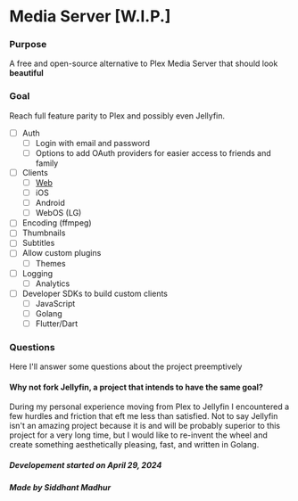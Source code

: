 # Media Server [W.I.P.]

### Purpose
A free and open-source alternative to Plex Media Server that should look **beautiful**

### Goal
Reach full feature parity to Plex and possibly even Jellyfin.

- [ ] Auth
    - [ ] Login with email and password
    - [ ] Options to add OAuth providers for easier access to friends and family
- [ ] Clients
    - [ ] [Web](https://github.com/siddhantmadhur/media-client) 
    - [ ] iOS
    - [ ] Android
    - [ ] WebOS (LG)
- [ ] Encoding (ffmpeg)
- [ ] Thumbnails
- [ ] Subtitles
- [ ] Allow custom plugins
    - [ ] Themes
- [ ] Logging
    - [ ] Analytics
- [ ] Developer SDKs to build custom clients
    - [ ] JavaScript
    - [ ] Golang
    - [ ] Flutter/Dart

### Questions
Here I'll answer some questions about the project preemptively

#### Why not fork Jellyfin, a project that intends to have the same goal?
During my personal experience moving from Plex to Jellyfin I encountered a few hurdles and friction that eft me less than satisfied.
Not to say Jellyfin isn't an amazing project because it is and will be probably superior to this project for a very long time, but I would like to re-invent the wheel and create something aesthetically pleasing, fast, and written in Golang.


##### Developement started on April 29, 2024
##### Made by Siddhant Madhur

